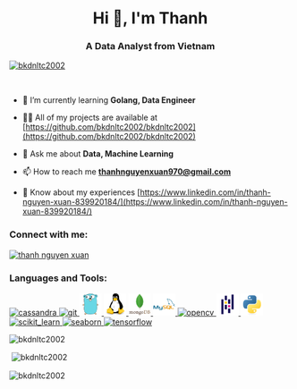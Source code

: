 <h1 align="center">Hi 👋, I'm Thanh</h1>
<h3 align="center">A Data Analyst from Vietnam</h3>

<p > <a href="https://github.com/ryo-ma/github-profile-trophy"><img src="https://github-profile-trophy.vercel.app/?username=bkdnltc2002" alt="bkdnltc2002" /></a> </p>

<p > <a href="https://twitter.com/" target="blank"><img src="https://img.shields.io/twitter/follow/?logo=twitter&style=for-the-badge" alt="" /></a> </p>

- 🌱 I’m currently learning **Golang, Data Engineer**

- 👨‍💻 All of my projects are available at [https://github.com/bkdnltc2002/bkdnltc2002](https://github.com/bkdnltc2002/bkdnltc2002)

- 💬 Ask me about **Data, Machine Learning**

- 📫 How to reach me **thanhnguyenxuan970@gmail.com**

- 📄 Know about my experiences [https://www.linkedin.com/in/thanh-nguyen-xuan-839920184/](https://www.linkedin.com/in/thanh-nguyen-xuan-839920184/)

<h3 align="left">Connect with me:</h3>
<p align="left">
<a href="https://linkedin.com/in/thanh nguyen xuan" target="blank"><img align="center" src="https://raw.githubusercontent.com/rahuldkjain/github-profile-readme-generator/master/src/images/icons/Social/linked-in-alt.svg" alt="thanh nguyen xuan" height="30" width="40" /></a>
</p>

<h3 >Languages and Tools:</h3>
<p > <a href="https://cassandra.apache.org/" target="_blank" rel="noreferrer"> <img src="https://www.vectorlogo.zone/logos/apache_cassandra/apache_cassandra-icon.svg" alt="cassandra" width="40" height="40"/> </a> <a href="https://git-scm.com/" target="_blank" rel="noreferrer"> <img src="https://www.vectorlogo.zone/logos/git-scm/git-scm-icon.svg" alt="git" width="40" height="40"/> </a> <a href="https://golang.org" target="_blank" rel="noreferrer"> <img src="https://raw.githubusercontent.com/devicons/devicon/master/icons/go/go-original.svg" alt="go" width="40" height="40"/> </a> <a href="https://www.linux.org/" target="_blank" rel="noreferrer"> <img src="https://raw.githubusercontent.com/devicons/devicon/master/icons/linux/linux-original.svg" alt="linux" width="40" height="40"/> </a> <a href="https://www.mongodb.com/" target="_blank" rel="noreferrer"> <img src="https://raw.githubusercontent.com/devicons/devicon/master/icons/mongodb/mongodb-original-wordmark.svg" alt="mongodb" width="40" height="40"/> </a> <a href="https://www.mysql.com/" target="_blank" rel="noreferrer"> <img src="https://raw.githubusercontent.com/devicons/devicon/master/icons/mysql/mysql-original-wordmark.svg" alt="mysql" width="40" height="40"/> </a> <a href="https://opencv.org/" target="_blank" rel="noreferrer"> <img src="https://www.vectorlogo.zone/logos/opencv/opencv-icon.svg" alt="opencv" width="40" height="40"/> </a> <a href="https://pandas.pydata.org/" target="_blank" rel="noreferrer"> <img src="https://raw.githubusercontent.com/devicons/devicon/2ae2a900d2f041da66e950e4d48052658d850630/icons/pandas/pandas-original.svg" alt="pandas" width="40" height="40"/> </a> <a href="https://www.python.org" target="_blank" rel="noreferrer"> <img src="https://raw.githubusercontent.com/devicons/devicon/master/icons/python/python-original.svg" alt="python" width="40" height="40"/> </a> <a href="https://scikit-learn.org/" target="_blank" rel="noreferrer"> <img src="https://upload.wikimedia.org/wikipedia/commons/0/05/Scikit_learn_logo_small.svg" alt="scikit_learn" width="40" height="40"/> </a> <a href="https://seaborn.pydata.org/" target="_blank" rel="noreferrer"> <img src="https://seaborn.pydata.org/_images/logo-mark-lightbg.svg" alt="seaborn" width="40" height="40"/> </a> <a href="https://www.tensorflow.org" target="_blank" rel="noreferrer"> <img src="https://www.vectorlogo.zone/logos/tensorflow/tensorflow-icon.svg" alt="tensorflow" width="40" height="40"/> </a> </p>

<p><img  src="https://github-readme-stats.vercel.app/api/top-langs?username=bkdnltc2002&show_icons=true&locale=en&layout=compact" alt="bkdnltc2002" /></p>

<p>&nbsp;<img align="center" src="https://github-readme-stats.vercel.app/api?username=bkdnltc2002&show_icons=true&locale=en" alt="bkdnltc2002" /></p>

<p><img align="center" src="https://github-readme-streak-stats.herokuapp.com/?user=bkdnltc2002&" alt="bkdnltc2002" /></p>
